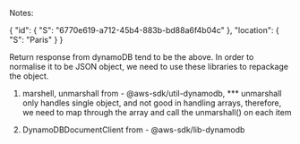Notes:

{
"id": {
"S": "6770e619-a712-45b4-883b-bd88a6f4b04c"
},
"location": {
"S": "Paris"
}
}

Return response from dynamoDB tend to be the above. In order to normalise it to be JSON object, we need to use these libraries to repackage the object.

1. marshell, unmarshall from - @aws-sdk/util-dynamodb, \*\*\* unmarshall only handles single object, and not good in handling arrays, therefore, we need to map through the array and call the unmarshall() on each item

2. DynamoDBDocumentClient from - @aws-sdk/lib-dynamodb
